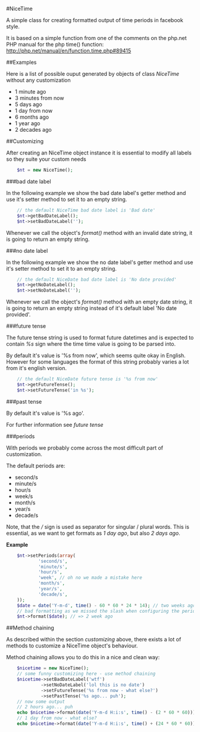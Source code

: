 #NiceTime

A simple class for creating formatted output of time periods in facebook style.

It is based on a simple function from one of the comments on the php.net PHP manual for the php time() function:
http://php.net/manual/en/function.time.php#89415

##Examples

Here is a list of possible ouput generated by objects of class *NiceTime* without any customization

* 1 minute ago
* 3 minutes from now
* 5 days ago
* 1 day from now
* 6 months ago
* 1 year ago
* 2 decades ago

##Customizing

After creating an NiceTime object instance it is essential to modify all labels so they suite your custom needs

```php
    $nt = new NiceTime();
```

###bad date label

In the following example we show the bad date label's getter method
and use it's setter method to set it to an empty string.

```php
    // the default NiceTime bad date label is 'Bad date'
    $nt->getBadDateLabel(); 
    $nt->setBadDateLabel('');
```
Whenever we call the object's *format()* method with an invalid date string,
it is going to return an empty string.

###no date label

In the following example we show the no date label's getter method
and use it's setter method to set it to an empty string.

```php
    // the default NiceDate bad date label is 'No date provided'
    $nt->getNoDateLabel(); 
    $nt->setNoDateLabel('');
```

Whenever we call the object's *format()* method with an empty date string,
it is going to return an empty string instead of it's default label 'No date provided'.

###future tense

The future tense string is used to format future datetimes and is expected to contain *%s*
sign where the time time value is going to be parsed into.

By default it's value is '%s from now', which seems quite okay in English. However for
some languages the format of this string probably varies a lot from it's english version.

```php
    // the default NiceDate future tense is '%s from now'
    $nt->getFutureTense(); 
    $nt->setFutureTense('in %s');
```

###past tense

By default it's value is '%s ago'. 

For further information see *future tense*

###periods

With periods we probably come across the most difficult part of customization.

The default periods are:

* second/s
* minute/s
* hour/s
* week/s
* month/s
* year/s
* decade/s

Note, that the */* sign is used as separator for singular / plural words. 
This is essential, as we want to get formats as *1 day ago*, but also *2 days ago*.


**Example**

```php
    $nt->setPeriods(array(
            'second/s',
            'minute/s',
            'hour/s',
            'week', // oh no we made a mistake here
            'month/s',
            'year/s',
            'decade/s',
    ));
    $date = date('Y-m-d', time() - 60 * 60 * 24 * 14); // two weeks ago
    // bad formatting as we missed the slash when configuring the periods above
    $nt->format($date); // => 2 week ago 
```

##Method chaining

As described within the section *customizing* above, there exists a lot of
methods to customize a NiceTime object's behaviour.

Method chaining allows you to do this in a nice and clean way:

```php
    $nicetime = new NiceTime();
    // some funny customizing here - use method chaining
    $nicetime->setBadDateLabel('wtf')
             ->setNoDateLabel('lol this is no date')
             ->setFutureTense('%s from now - what else?')
             ->setPastTense('%s ago... puh');
    // now some output
    // 2 hours ago... puh
    echo $nicetime->format(date('Y-m-d H:i:s', time() - (2 * 60 * 60)));
    // 1 day from now - what else?
    echo $nicetime->format(date('Y-m-d H:i:s', time() + (24 * 60 * 60)));
```
